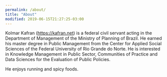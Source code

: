 ```yaml
---
permalink: /about/
title: "About"
modified: 2019-06-15T21:27:25-03:00
---
```


Kolmar Kafran (<https://kafran.net>) is a federal civil servant acting in the Department of Management of the Ministry of Planning of Brazil. He earned his master degree in Public Management from the Center for Applied Social Sciences of the Federal University of Rio Grande do Norte. He is interested in Knowledge Management in Public Sector, Communities of Practice and Data Sciences for the Evaluation of Public Policies.

He enjoys running and spicy foods.